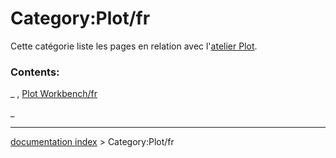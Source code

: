 # Category:Plot/fr
Cette catégorie liste les pages en relation avec l\'[atelier Plot](Plot_Workbench/fr.md).

### Contents:

_ , [Plot Workbench/fr](Plot_Workbench/fr.md)

_

---
[documentation index](../README.md) > Category:Plot/fr
